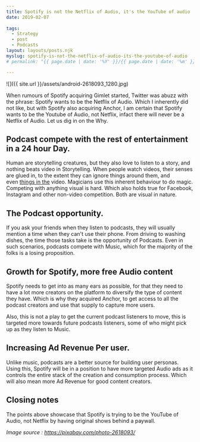 ```yaml
---
title: Spotify is not the Netflix of Audio, it's the YouTube of audio
date: 2019-02-07
 
tags: 
  - Strategy 
  - post
  - Podcasts
layout: layouts/posts.njk
myslug: spotify-is-not-the-netflix-of-audio-its-the-youtube-of-audio
# permalink: "{{ page.date | date: '%Y' }}/{{ page.date | date: '%m' }}/{{ page.date | date: '%d' }}/{{ myslug | slug }}/index.html"

---
```

![]({{ site.url }}/assets/android-2618093_1280.jpg)

When rumours of Spotify acquiring Gimlet started, Twitter was abuzz with the phrase: Spotify wants to be the Netflix of Audio. Which I inherently did not like, but with Spotify also acquiring Anchor, I am certain that Spotify wants to be the Youtube of Audio, not Netflix, infact there will never be a Netflix of Audio. Let us dig in on the Why. 

## Podcast compete with the rest of entertainment in a 24 hour Day.

Human are storytelling creatures, but they also love to listen to a story, and nothing beats video in Storytelling. When people watch videos, their senses are glued in, to the extent they can ignore things around them, and even [things in the](https://www.youtube.com/watch?v=IGQmdoK_ZfY) video. Magicians use this inherent behaviour to do magic. Competing with anything visual is hard. Which also holds true for Facebook, Instagram and other non-video competition. Both are visual in nature. 

## The Podcast opportunity.

If you ask your friends when they listen to podcasts, they will usually mention a time when they can't use their phone. From driving to washing dishes, the time those tasks take is the opportunity of Podcasts. Even in such scenarios, podcasts compete with Music, which for the majority of the folks is a losing proposition. 

## Growth for Spotify, more free Audio content

Spotify needs to get into as many ears as possible, for that they need to have a lot more creators on the platform to diversify the type of content they have. Which is why they acquired Anchor, to get access to all the podcast creators and use that supply to capture more users. 

Also, this is not a play to get the current podcast listeners to move, this is targeted more towards future podcasts listeners, some of who might pick up as they listen to Music.

## Increasing Ad Revenue Per user.

Unlike music, podcasts are a better source for building user personas. Using this, Spotify will be in a position to have more targeted Audio ads as it controls the entire stack of the creation and consumption process. Which will also mean more Ad Revenue for good content creators. 

## Closing notes

The points above showcase that Spotify is trying to be the YouTube of Audio, not Netflix by having original shows behind a paywall.

_Image source : https://pixabay.com/photo-2618093/_
